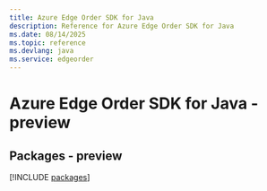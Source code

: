 ```yaml
---
title: Azure Edge Order SDK for Java
description: Reference for Azure Edge Order SDK for Java
ms.date: 08/14/2025
ms.topic: reference
ms.devlang: java
ms.service: edgeorder
---
```

# Azure Edge Order SDK for Java - preview
## Packages - preview
[!INCLUDE [packages](edge-order-index.md)]